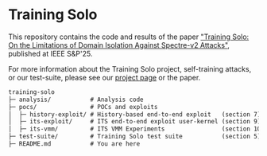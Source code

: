 # Training Solo

This repository contains the code and results of the paper
["Training Solo: On the Limitations of Domain Isolation Against Spectre-v2 Attacks"](https://download.vusec.net/papers/trainingsolo_sp25.pdf),
published at IEEE S&P'25.

For more information about the Training Solo project, self-training attacks, or
our test-suite, please see our [project page](https://www.vusec.net/projects/training-solo/) or the paper.

```txt
training-solo
├─ analysis/           # Analysis code
├─ pocs/               # POCs and exploits
│  ├─ history-exploit/ # History-based end-to-end exploit   (section 7)
│  ├─ its-exploit/     # ITS end-to-end exploit user-kernel (section 9)
│  ├─ its-vmm/         # ITS VMM Experiments                (section 10)
├─ test-suite/         # Training Solo test suite           (section 5)
├─ README.md           # You are here
```
